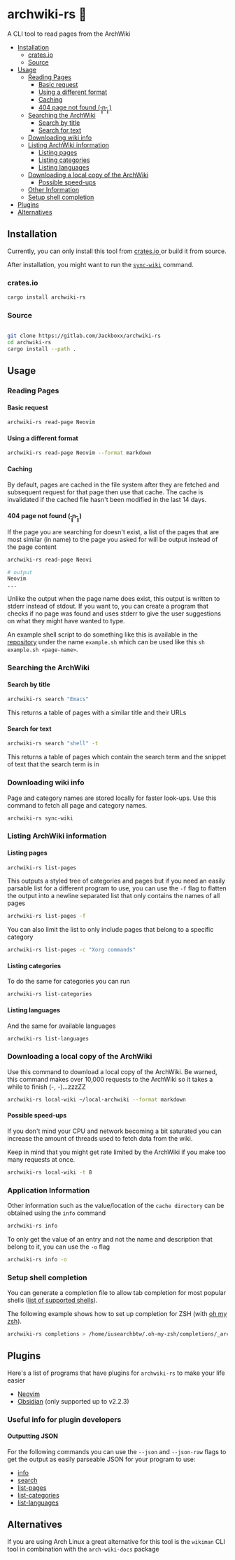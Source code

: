 # archwiki-rs 📖

A CLI tool to read pages from the ArchWiki

<!-- toc -->

- [Installation](#installation)
  - [crates.io](#cratesio)
  - [Source](#source)
- [Usage](#usage)
  - [Reading Pages](#reading-pages)
    - [Basic request](#basic-request)
    - [Using a different format](#using-a-different-format)
    - [Caching](#caching)
    - [404 page not found (-̥̥̥n-̥̥̥ )](#404-page-not-found--%CC%A5%CC%A5%CC%A5n-%CC%A5%CC%A5%CC%A5-)
  - [Searching the ArchWiki](#searching-the-archwiki)
    - [Search by title](#search-by-title)
    - [Search for text](#search-for-text)
  - [Downloading wiki info](#downloading-wiki-info)
  - [Listing ArchWiki information](#listing-archwiki-information)
    - [Listing pages](#listing-pages)
    - [Listing categories](#listing-categories)
    - [Listing languages](#listing-languages)
  - [Downloading a local copy of the ArchWiki](#downloading-a-local-copy-of-the-archwiki)
    - [Possible speed-ups](#possible-speed-ups)
  - [Other Information](#other-information)
  - [Setup shell completion](#setup-shell-completion)
- [Plugins](#plugins)
- [Alternatives](#alternatives)

<!-- tocstop -->

## Installation

Currently, you can only install this tool from [ crates.io ](https://crates.io/crates/archwiki-rs)
or build it from source.

After installation, you might want to run the [`sync-wiki`](#downloading-wiki-info) command.

### crates.io

```sh
cargo install archwiki-rs
```

### Source

```sh

git clone https://gitlab.com/Jackboxx/archwiki-rs
cd archwiki-rs
cargo install --path .
```

## Usage

### Reading Pages

#### Basic request

```sh
archwiki-rs read-page Neovim
```

#### Using a different format

```sh
archwiki-rs read-page Neovim --format markdown
```

#### Caching

By default, pages are cached in the file system after they are fetched and subsequent
request for that page then use that cache. The cache is invalidated if the cached file hasn't
been modified in the last 14 days.

#### 404 page not found (-̥̥̥n-̥̥̥ )

If the page you are searching for doesn't exist, a list of the pages that are most similar
(in name) to the page you asked for will be output instead of the page content

```sh
archwiki-rs read-page Neovi

# output
Neovim
...
```

Unlike the output when the page name does exist, this output is written to stderr instead
of stdout. If you want to, you can create a program that checks if no page was found and
uses stderr to give the user suggestions on what they might have wanted to type.

An example shell script to do something like this is available in the [repository](https://gitlab.com/jackboxx/archwiki-rs)
under the name `example.sh` which can be used like this `sh example.sh <page-name>`.

### Searching the ArchWiki

#### Search by title

```sh
archwiki-rs search "Emacs"
```

This returns a table of pages with a similar title and their URLs

#### Search for text

```sh
archwiki-rs search "shell" -t
```

This returns a table of pages which contain the search term and the snippet of text
that the search term is in

### Downloading wiki info

Page and category names are stored locally for faster look-ups.
Use this command to fetch all page and category names.

```sh
archwiki-rs sync-wiki
```

### Listing ArchWiki information

#### Listing pages

```sh
archwiki-rs list-pages
```

This outputs a styled tree of categories and pages but if you need an easily parsable
list for a different program to use, you can use the `-f` flag to flatten the output into a
newline separated list that only contains the names of all pages

```sh
archwiki-rs list-pages -f
```

You can also limit the list to only include pages that belong to a specific category

```sh
archwiki-rs list-pages -c "Xorg commands"
```

#### Listing categories

To do the same for categories you can run

```sh
archwiki-rs list-categories
```

#### Listing languages

And the same for available languages

```sh
archwiki-rs list-languages
```

### Downloading a local copy of the ArchWiki

Use this command to download a local copy of the ArchWiki. Be warned, this command makes over
10,000 requests to the ArchWiki so it takes a while to finish (-, -)…zzzZZ

```sh
archwiki-rs local-wiki ~/local-archwiki --format markdown
```

#### Possible speed-ups

If you don't mind your CPU and network becoming a bit saturated you can increase the
amount of threads used to fetch data from the wiki.

Keep in mind that you might get rate limited by the ArchWiki if you make too many requests at once.

```sh
archwiki-rs local-wiki -t 8
```

### Application Information

Other information such as the value/location of the `cache directory` can be obtained
using the `info` command

```sh
archwiki-rs info
```

To only get the value of an entry and not the name and description that belong to it, you
can use the `-o` flag

```sh
archwiki-rs info -o
```

### Setup shell completion

You can generate a completion file to allow tab completion for most popular shells
([list of supported shells](https://docs.rs/clap_complete/latest/clap_complete/shells/enum.Shell.html)).

The following example shows how to set up completion for ZSH (with [oh my zsh](https://github.com/ohmyzsh/ohmyzsh)).

```sh
archwiki-rs completions > /home/iusearchbtw/.oh-my-zsh/completions/_archwiki-rs
```

## Plugins

Here's a list of programs that have plugins for `archwiki-rs` to make your life easier

- [Neovim](https://github.com/Jackboxx/archwiki-nvim)
- [Obsidian](https://github.com/Jackboxx/archwiki-obsidian) (only supported up to v2.2.3)

### Useful info for plugin developers

#### Outputting JSON

For the following commands you can use the `--json` and `--json-raw` flags to get the
output as easily parseable JSON for your program to use:

- [info](#application-information)
- [search](#searching-the-archwiki)
- [list-pages](#listing-pages)
- [list-categories](#listing-categories)
- [list-languages](#listing-languages)

## Alternatives

If you are using Arch Linux a great alternative for this tool is the `wikiman` CLI tool
in combination with the `arch-wiki-docs` package
